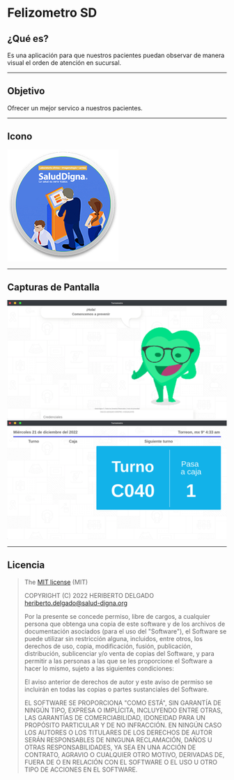 # Felizometro SD

## ¿Qué es?
Es una aplicación para que nuestros pacientes puedan observar de manera visual el orden de atención en sucursal.

<hr>

## Objetivo
Ofrecer un mejor servico a nuestros pacientes.

<hr>

## Icono

<img src="icon.png" width="256">

<hr>

## Capturas de Pantalla

![](captura01.png)
![](captura02.png)

<hr>

## Licencia

>The [MIT license](https://opensource.org/licenses/MIT) (MIT)
>
>COPYRIGHT (C) 2022 HERIBERTO DELGADO <heriberto.delgado@salud-digna.org>
>
>Por la presente se concede permiso, libre de cargos, a cualquier persona que obtenga una copia de este software y de los archivos de documentación asociados (para el uso del "Software"), el Software se puede utilizar sin restricción alguna, incluidos, entre otros, los derechos de uso, copia, modificación, fusión, publicación, distribución, sublicenciar y/o venta de copias del Software, y para permitir a las personas a las que se les proporcione el Software a hacer lo mismo, sujeto a las siguientes condiciones:
>
>El aviso anterior de derechos de autor y este aviso de permiso se incluirán en todas las copias o partes sustanciales del Software.
>
>EL SOFTWARE SE PROPORCIONA "COMO ESTÁ", SIN GARANTÍA DE NINGÚN TIPO, EXPRESA O IMPLÍCITA, INCLUYENDO ENTRE OTRAS, LAS GARANTÍAS DE COMERCIABILIDAD, IDONEIDAD PARA UN PROPÓSITO PARTICULAR Y DE NO INFRACCIÓN. EN NINGÚN CASO LOS AUTORES O LOS TITULARES DE LOS DERECHOS DE AUTOR SERÁN RESPONSABLES DE NINGUNA RECLAMACIÓN, DAÑOS U OTRAS RESPONSABILIDADES, YA SEA EN UNA ACCIÓN DE CONTRATO, AGRAVIO O CUALQUIER OTRO MOTIVO, DERIVADAS DE, FUERA DE O EN RELACIÓN CON EL SOFTWARE O EL USO U OTRO TIPO DE ACCIONES EN EL SOFTWARE.
